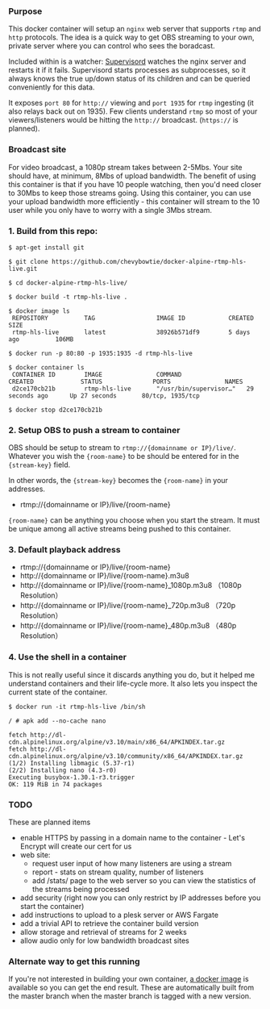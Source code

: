 ### Purpose

This docker container will setup an `nginx` web server that supports `rtmp` and `http` protocols. The idea is a quick way to get OBS streaming to your own, private server where you can control who sees the boradcast.

Included within is a watcher: [Supervisord](http://supervisord.org/) watches the nginx server and restarts it if it fails. Supervisord starts processes as subprocesses, so it always knows the true up/down status of its children and can be queried conveniently for this data.

It exposes `port 80` for `http://` viewing and `port 1935` for `rtmp` ingesting (it also relays back out on 1935). Few clients understand `rtmp` so most of your viewers/listeners would be hitting the `http://` broadcast. (`https://` is planned).


### Broadcast site

For video broadcast, a 1080p stream takes between 2-5Mbs. Your site should have, at minimum, 8Mbs of upload bandwidth. The benefit of using this container is that if you have 10 people watching, then you'd need closer to 30Mbs to keep those streams going. Using this container, you can use your upload bandwidth more efficiently - this container will stream to the 10 user while you only have to worry with a single 3Mbs stream.

### 1. Build from this repo:
```
$ apt-get install git 

$ git clone https://github.com/chevybowtie/docker-alpine-rtmp-hls-live.git

$ cd docker-alpine-rtmp-hls-live/

$ docker build -t rtmp-hls-live .

$ docker image ls
 REPOSITORY          TAG                 IMAGE ID            CREATED             SIZE
 rtmp-hls-live       latest              38926b571df9        5 days ago          106MB

$ docker run -p 80:80 -p 1935:1935 -d rtmp-hls-live

$ docker container ls
 CONTAINER ID        IMAGE               COMMAND                  CREATED             STATUS              PORTS               NAMES
 d2ce170cb21b        rtmp-hls-live       "/usr/bin/supervisor…"   29 seconds ago      Up 27 seconds       80/tcp, 1935/tcp   

$ docker stop d2ce170cb21b
```

### 2. Setup OBS to push a stream to container

OBS should be setup to stream to `rtmp://{domainname or IP}/live/`.  Whatever you wish the `{room-name}` to be should be entered for in the `{stream-key}` field.

In other words, the `{stream-key}` becomes the `{room-name}` in your addresses.

* rtmp://{domainname or IP}/live/{room-name} 

`{room-name}` can be anything you choose when you start the stream. It must be unique among all active streams being pushed to this container.


### 3. Default playback address

* rtmp://{domainname or IP}/live/{room-name}
* http://{domainname or IP}/live/{room-name}.m3u8   
* http://{domainname or IP}/live/{room-name}_1080p.m3u8 （1080p Resolution）   
* http://{domainname or IP}/live/{room-name}_720p.m3u8  （720p Resolution）   
* http://{domainname or IP}/live/{room-name}_480p.m3u8  （480p Resolution）   


### 4. Use the shell in a container

This is not really useful since it discards anything you do, but it helped me understand containers and their life-cycle more. It also lets you inspect the current state of the container.

```
$ docker run -it rtmp-hls-live /bin/sh

/ # apk add --no-cache nano

fetch http://dl-cdn.alpinelinux.org/alpine/v3.10/main/x86_64/APKINDEX.tar.gz
fetch http://dl-cdn.alpinelinux.org/alpine/v3.10/community/x86_64/APKINDEX.tar.gz
(1/2) Installing libmagic (5.37-r1)
(2/2) Installing nano (4.3-r0)
Executing busybox-1.30.1-r3.trigger
OK: 119 MiB in 74 packages
```

### TODO

These are planned items

* enable HTTPS by passing in a domain name to the container - Let's Encrypt will create our cert for us
* web site: 
  * request user input of how many listeners are using a stream
  * report - stats on stream quality, number of listeners
  * add /stats/ page to the web server so you can view the statistics of the streams being processed
* add security (right now you can only restrict by IP addresses before you start the container)
* add instructions to upload to a plesk server or AWS Fargate
* add a trivial API to retrieve the container build version
* allow storage and retrieval of streams for 2 weeks
* allow audio only for low bandwidth broadcast sites


### Alternate way to get this running

If you're not interested in building your own container, [a docker image](https://hub.docker.com/repository/docker/chevybowtie/media-rebroadcast) is available so you can get the end result. These are automatically built from the master branch when the master branch is tagged with a new version.

